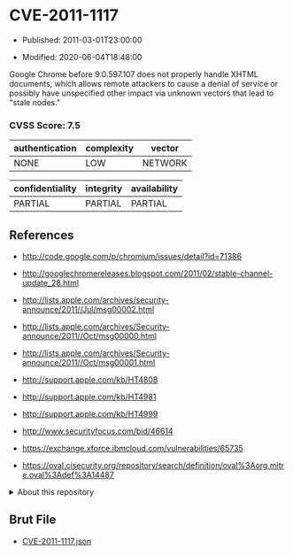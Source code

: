 # CVE-2011-1117

- Published: 2011-03-01T23:00:00

- Modified: 2020-06-04T18:48:00

Google Chrome before 9.0.597.107 does not properly handle XHTML documents, which allows remote attackers to cause a denial of service or possibly have unspecified other impact via unknown vectors that lead to "stale nodes."

### CVSS Score: **7.5**

| authentication | complexity | vector |
| --- | --- | --- |
| NONE | LOW | NETWORK |

| confidentiality | integrity | availability |
| --- | --- | --- |
| PARTIAL | PARTIAL | PARTIAL |

## References

* http://code.google.com/p/chromium/issues/detail?id=71386

* http://googlechromereleases.blogspot.com/2011/02/stable-channel-update_28.html

* http://lists.apple.com/archives/security-announce/2011//Jul/msg00002.html

* http://lists.apple.com/archives/Security-announce/2011//Oct/msg00000.html

* http://lists.apple.com/archives/Security-announce/2011//Oct/msg00001.html

* http://support.apple.com/kb/HT4808

* http://support.apple.com/kb/HT4981

* http://support.apple.com/kb/HT4999

* http://www.securityfocus.com/bid/46614

* https://exchange.xforce.ibmcloud.com/vulnerabilities/65735

* https://oval.cisecurity.org/repository/search/definition/oval%3Aorg.mitre.oval%3Adef%3A14487

<details>
<summary>About this repository</summary> 

  This repository is part of the project [Live Hack CVE](https://github.com/Live-Hack-CVE). Main website can be found [www.live-hack.org](https://www.live-hack.org) 
  
  Made by [Sn0wAlice](https://github.com/Sn0wAlice) for the people that care about security and need to have a feed of the latest CVEs. Hope you enjoy it, don't forget to star the repo and follow me on [Twitter](https://twitter.com/Sn0wAlice) and [Github](https://github.com/Sn0wAlice). And that is my [personnal website](https://www.alice-snow.me/)

  - [Home Page](https://github.com/Live-Hack-CVE)
  - [Framework](https://github.com/Live-Hack-CVE/cve-framework)
  - [CVE database](https://github.com/Live-Hack-CVE/full_database)
  - [Changelog](https://github.com/Live-Hack-CVE/Changelog)
</details>

## Brut File

* [CVE-2011-1117.json](https://raw.githubusercontent.com/Live-Hack-CVE/full_database/main/cves/2011/CVE-2011-1117.json)

